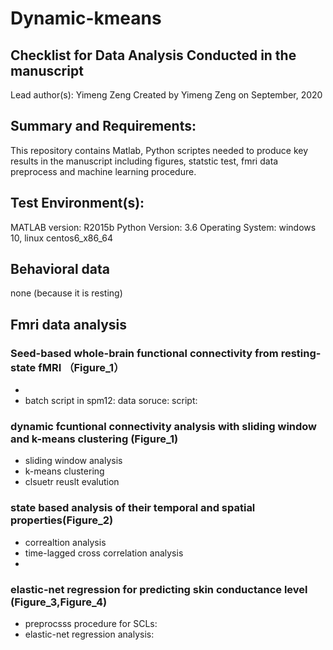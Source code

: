 # Dynamic-kmeans
## Checklist for Data Analysis Conducted in the manuscript
Lead author(s): Yimeng Zeng
Created by Yimeng Zeng on September, 2020
## Summary and Requirements:
This repository contains Matlab, Python scriptes needed to produce key results in the manuscript including figures, statstic test, fmri data preprocess and machine learning procedure.
## Test Environment(s):
MATLAB version: R2015b
Python Version: 3.6
Operating System: windows 10, linux centos6_x86_64
## Behavioral data
none (because it is resting)
## Fmri data analysis

### Seed-based whole-brain functional connectivity from resting-state fMRI （Figure_1）
  * 
  * batch script in spm12:
  data soruce:
  script:

### dynamic fcuntional connectivity analysis with sliding window and k-means clustering (Figure_1)
  * sliding window analysis
  * k-means clustering
  * clsuetr reuslt evalution
  
### state based analysis of their temporal and spatial properties(Figure_2)
  * correaltion analysis 
  * time-lagged cross correlation analysis
  *
### elastic-net regression for predicting skin conductance level (Figure_3,Figure_4)

  * preprocsss procedure for SCLs:
  * elastic-net regression analysis:
  
